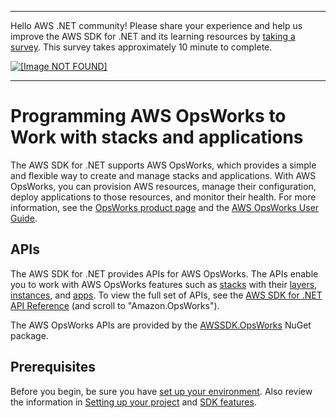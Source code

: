 --------

Hello AWS \.NET community\! Please share your experience and help us improve the AWS SDK for \.NET and its learning resources by [taking a survey](https://amazonmr.au1.qualtrics.com/jfe/form/SV_bqfQLfZ5nhFUiV0)\. This survey takes approximately 10 minute to complete\.

 [ ![\[Image NOT FOUND\]](http://docs.aws.amazon.com/sdk-for-net/latest/developer-guide/images/SurveyButton.png) ](https://amazonmr.au1.qualtrics.com/jfe/form/SV_bqfQLfZ5nhFUiV0)

--------

# Programming AWS OpsWorks to Work with stacks and applications<a name="opsworks-apis-intro"></a>

The AWS SDK for \.NET supports AWS OpsWorks, which provides a simple and flexible way to create and manage stacks and applications\. With AWS OpsWorks, you can provision AWS resources, manage their configuration, deploy applications to those resources, and monitor their health\. For more information, see the [OpsWorks product page](https://aws.amazon.com/opsworks/) and the [AWS OpsWorks User Guide](https://docs.aws.amazon.com/opsworks/latest/userguide/)\.

## APIs<a name="w8aac19c27b5"></a>

The AWS SDK for \.NET provides APIs for AWS OpsWorks\. The APIs enable you to work with AWS OpsWorks features such as [stacks](https://docs.aws.amazon.com/opsworks/latest/userguide/workingstacks.html) with their [layers](https://docs.aws.amazon.com/opsworks/latest/userguide/workinglayers.html), [instances](https://docs.aws.amazon.com/opsworks/latest/userguide/workinginstances.html), and [apps](https://docs.aws.amazon.com/opsworks/latest/userguide/workingapps.html)\. To view the full set of APIs, see the [AWS SDK for \.NET API Reference](https://docs.aws.amazon.com/sdkfornet/v3/apidocs/) \(and scroll to "Amazon\.OpsWorks"\)\.

The AWS OpsWorks APIs are provided by the [AWSSDK\.OpsWorks](https://www.nuget.org/packages/AWSSDK.OpsWorks) NuGet package\.

## Prerequisites<a name="w8aac19c27b7"></a>

Before you begin, be sure you have [set up your environment](net-dg-setup.md)\. Also review the information in [Setting up your project](net-dg-config.md) and [SDK features](net-dg-sdk-features.md)\.
